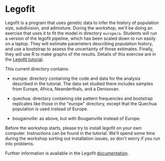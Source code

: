 # Legofit

Legofit is a program that uses genetic data to infer the history of
population size, subdivision, and admixture.  During the workshop,
we'll be doing an exercise that uses it to fit the model in directory
`europe/a`. Students will run a version of the legofit pipeline, which
has been scaled down to run easily on a laptop. They will estimate
parameters describing population history, and use a bootstrap to
assess the uncertainty of those estimates. Finally, they will use R to
make graphs of the results. Details of this exercise are in the
[Legofit tutorial](https://alanrogers.github.io/agar22/legofit/legotut.pdf).

This current directory contains:

* europe: directory containing the code and data for the analysis
  described in the tutorial. The data set studied there includes
  samples from Europe, Africa, Neanderthals, and a Denisovan.

* quechua: directory containing site pattern frequencies and bootstrap
  replicates like those in the "europe" directory, except that the
  Quechua population is used instead of Europe.

* bougainville: as above, but with Bougainville instead of Europe.

Before the workshop starts, please try to install legofit on your own
computer. Instructions can be found in the tutorial. We'll spend some
time during the workshop sorting out installation issues, so don't
worry if you run into problems.

Further information is available in the Legofit
[documentation](https://alanrogers.github.io/legofit/html/index.html).
